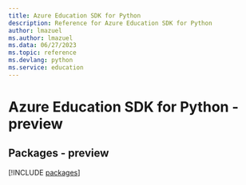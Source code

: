 ```yaml
---
title: Azure Education SDK for Python
description: Reference for Azure Education SDK for Python
author: lmazuel
ms.author: lmazuel
ms.data: 06/27/2023
ms.topic: reference
ms.devlang: python
ms.service: education
---
```

# Azure Education SDK for Python - preview
## Packages - preview
[!INCLUDE [packages](education-index.md)]